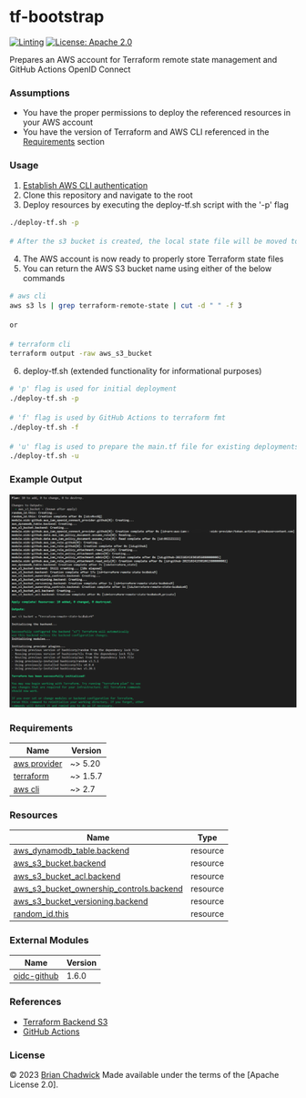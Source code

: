 # tf-bootstrap

[![Linting](https://github.com/chadwickcloudservices/tf-bootstrap/actions/workflows/linting.yml/badge.svg)](https://github.com/chadwickcloudservices/tf-bootstrap/actions/workflows/linting.yml)
[![License: Apache 2.0](https://img.shields.io/badge/License-Apache_2.0-purple.svg)](https://opensource.org/licenses/Apache-2.0)

Prepares an AWS account for Terraform remote state management and GitHub Actions OpenID Connect

### Assumptions

- You have the proper permissions to deploy the referenced resources in your AWS account
- You have the version of Terraform and AWS CLI referenced in the [Requirements](https://github.com/chadwickcloudservices/tf-bootstrap#requirements) section

### Usage

1. [Establish AWS CLI authentication]
2. Clone this repository and navigate to the root
3. Deploy resources by executing the deploy-tf.sh script with the '-p' flag
```bash
./deploy-tf.sh -p

# After the s3 bucket is created, the local state file will be moved to the s3 bucket
```
4. The AWS account is now ready to properly store Terraform state files
5. You can return the AWS S3 bucket name using either of the below commands
```bash
# aws cli
aws s3 ls | grep terraform-remote-state | cut -d " " -f 3

or

# terraform cli
terraform output -raw aws_s3_bucket
```
6. deploy-tf.sh (extended functionality for informational purposes)
```bash
# 'p' flag is used for initial deployment
./deploy-tf.sh -p

# 'f' flag is used by GitHub Actions to terraform fmt
./deploy-tf.sh -f

# 'u' flag is used to prepare the main.tf file for existing deployments
./deploy-tf.sh -u
```

### Example Output

![alt text](resources/tf-bootstrap.png)

### Requirements

| Name                                                                                     | Version  |
| -----------------------------------------------------------------------------------------|----------|
| [aws provider](https://registry.terraform.io/providers/hashicorp/aws/latest/docs)        | ~> 5.20  |
| [terraform](https://developer.hashicorp.com/terraform/downloads)                         | ~> 1.5.7 |
| [aws cli](https://docs.aws.amazon.com/cli/latest/userguide/getting-started-install.html) | ~> 2.7   |

### Resources

| Name                                                                                                                                                 | Type        |
| ---------------------------------------------------------------------------------------------------------------------------------------------------- | ----------- |
| [aws_dynamodb_table.backend](https://registry.terraform.io/providers/hashicorp/aws/latest/docs/resources/dynamodb_table)                             | resource    |
| [aws_s3_bucket.backend](https://registry.terraform.io/providers/hashicorp/aws/latest/docs/resources/s3_bucket)                                       | resource    |
| [aws_s3_bucket_acl.backend](https://registry.terraform.io/providers/hashicorp/aws/latest/docs/resources/s3_bucket_acl)                               | resource    |
| [aws_s3_bucket_ownership_controls.backend](https://registry.terraform.io/providers/hashicorp/aws/latest/docs/resources/s3_bucket_ownership_controls) | resource    |
| [aws_s3_bucket_versioning.backend](https://registry.terraform.io/providers/hashicorp/aws/latest/docs/resources/s3_bucket_versioning)                 | resource    |
| [random_id.this](https://registry.terraform.io/providers/hashicorp/random/latest/docs/resources/id)                                                  | resource    |

### External Modules

| Name | Version |
| ------------------------------------------------------------------------------------|-------|
| [oidc-github](https://registry.terraform.io/modules/unfunco/oidc-github/aws/latest) | 1.6.0 |

### References

 - [Terraform Backend S3]
 - [GitHub Actions]

### License

© 2023 [Brian Chadwick](https://github.com/chadwickcloudservices)
Made available under the terms of the [Apache License 2.0].

[terraform backend s3]: https://developer.hashicorp.com/terraform/language/v1.5.x/settings/backends/s3
[github actions]: https://docs.github.com/en/actions/quickstart
[Establish AWS CLI authentication]: https://docs.aws.amazon.com/cli/latest/userguide/cli-chap-authentication.html